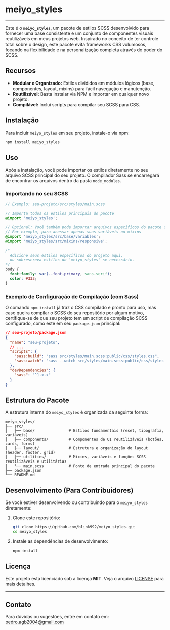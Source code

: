 

# meiyo\_styles

-----

Este é o **`meiyo_styles`**, um pacote de estilos SCSS desenvolvido para fornecer uma base consistente e um conjunto de componentes visuais reutilizáveis em meus projetos web. Inspirado no conceito de ter controle total sobre o design, este pacote evita frameworks CSS volumosos, focando na flexibilidade e na personalização completa através do poder do SCSS. 

## Recursos

  * **Modular e Organizado:** Estilos divididos em módulos lógicos (base, componentes, layout, mixins) para fácil navegação e manutenção.
  * **Reutilizável:** Basta instalar via NPM e importar em qualquer novo projeto.
  * **Compilável:** Inclui scripts para compilar seu SCSS para CSS.

## Instalação

Para incluir `meiyo_styles` em seu projeto, instale-o via npm:

```bash
npm install meiyo_styles
```

## Uso

Após a instalação, você pode importar os estilos diretamente no seu arquivo SCSS principal do seu projeto. O compilador Sass se encarregará de encontrar os arquivos dentro da pasta `node_modules`.

### Importando no seu SCSS

```scss
// Exemplo: seu-projeto/src/styles/main.scss

// Importa todos os estilos principais do pacote
@import 'meiyo_styles';

// Opcional: Você também pode importar arquivos específicos do pacote se precisar
// Por exemplo, para acessar apenas suas variáveis ou mixins
@import 'meiyo_styles/src/base/variables';
@import 'meiyo_styles/src/mixins/responsive';

/*
  Adicione seus estilos específicos do projeto aqui,
  ou sobrescreva estilos do 'meiyo_styles' se necessário.
*/
body {
  font-family: var(--font-primary, sans-serif);
  color: #333;
}
```

### Exemplo de Configuração de Compilação (com Sass)

O comando `npm install` já traz o CSS compilado e pronto para uso, mas caso queira compilar o SCSS do seu repositório por algum motivo, certifique-se de que seu projeto tem um script de compilação SCSS configurado, como este em seu `package.json` principal:

```json
// seu-projeto/package.json
{
  "name": "seu-projeto",
  // ...
  "scripts": {
    "sass:build": "sass src/styles/main.scss:public/css/styles.css",
    "sass:watch": "sass --watch src/styles/main.scss:public/css/styles.css"
  },
  "devDependencies": {
    "sass": "^1.x.x"
  }
}
```

## Estrutura do Pacote

A estrutura interna do `meiyo_styles` é organizada da seguinte forma:

```
meiyo_styles/
├── src/
│   ├── base/               # Estilos fundamentais (reset, tipografia, variáveis)
│   ├── components/         # Componentes de UI reutilizáveis (botões, cards, forms)
│   ├── layout/             # Estrutura e organização do layout (header, footer, grid)
│   ├── utilities/          # Mixins, variáveis e funções SCSS reutilizáveis e utilitárias
│   └── main.scss           # Ponto de entrada principal do pacote
├── package.json
└── README.md
```

## Desenvolvimento (Para Contribuidores)

Se você estiver desenvolvendo ou contribuindo para o `meiyo_styles` diretamente:

1.  Clone este repositório:
    ```bash
    git clone https://github.com/blink992/meiyo_styles.git
    cd meiyo_styles
    ```
2.  Instale as dependências de desenvolvimento:
    ```bash
    npm install
    ```

## Licença

Este projeto está licenciado sob a licença **MIT**. Veja o arquivo [LICENSE](./LICENSE.md) para mais detalhes.

-----

## Contato

Para dúvidas ou sugestões, entre em contato em: pedro.agb2004@gmail.com

